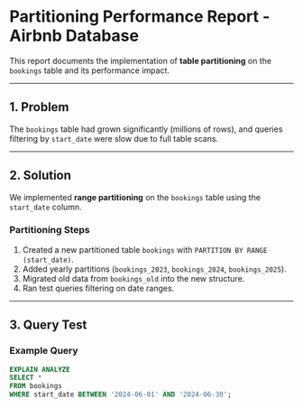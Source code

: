 # Partitioning Performance Report - Airbnb Database

This report documents the implementation of **table partitioning** on the `bookings` table and its performance impact.

---

## 1. Problem
The `bookings` table had grown significantly (millions of rows), and queries filtering by `start_date` were slow due to full table scans.

---

## 2. Solution
We implemented **range partitioning** on the `bookings` table using the `start_date` column.

### Partitioning Steps
1. Created a new partitioned table `bookings` with `PARTITION BY RANGE (start_date)`.
2. Added yearly partitions (`bookings_2023`, `bookings_2024`, `bookings_2025`).
3. Migrated old data from `bookings_old` into the new structure.
4. Ran test queries filtering on date ranges.

---

## 3. Query Test

### Example Query
```sql
EXPLAIN ANALYZE
SELECT *
FROM bookings
WHERE start_date BETWEEN '2024-06-01' AND '2024-06-30';

